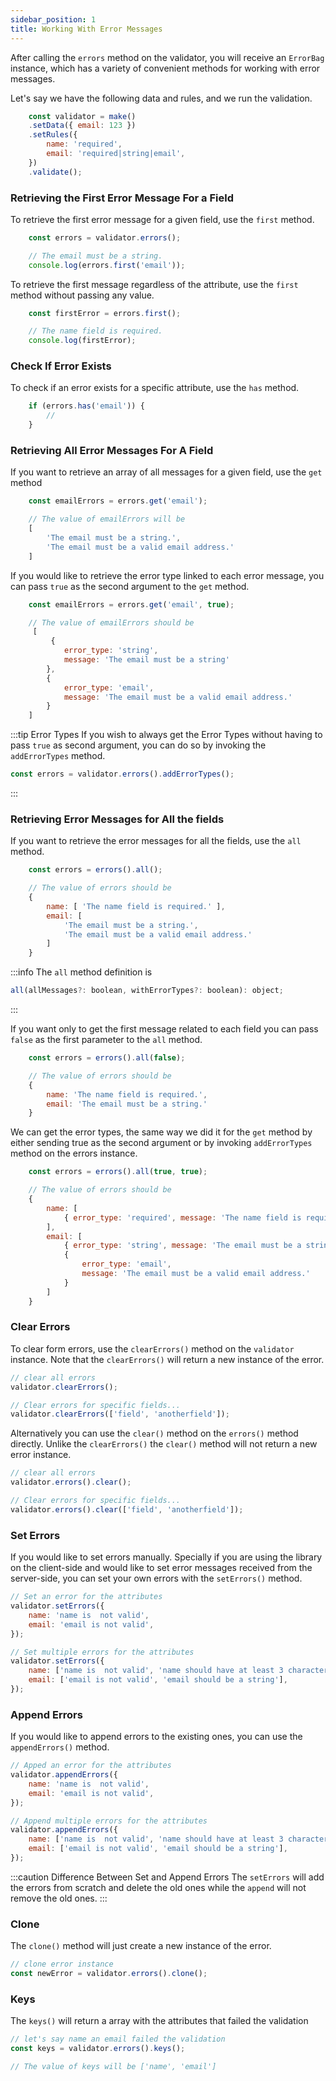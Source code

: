 ```yaml
---
sidebar_position: 1
title: Working With Error Messages
---
```


After calling the <code>errors</code> method on the validator, you will receive an <code>ErrorBag</code> instance, which has a variety of convenient methods for working with error messages.

Let's say we have the following data and rules, and we run the validation.

```js
    const validator = make()
    .setData({ email: 123 })
    .setRules({ 
        name: 'required',
        email: 'required|string|email',
    })
    .validate();
```

### Retrieving the First Error Message For a Field

To retrieve the first error message for a given field, use the <code>first</code> method.

```js
    const errors = validator.errors();

    // The email must be a string.
    console.log(errors.first('email'));
```

To retrieve the first message regardless of the attribute, use the <code>first</code> method without passing any value.

```js
    const firstError = errors.first();

    // The name field is required.
    console.log(firstError);
```

### Check If Error Exists

To check if an error exists for a specific attribute, use the <code>has</code> method.

```js
    if (errors.has('email')) {
        // 
    }
```


### Retrieving All Error Messages For A Field

If you want to retrieve an array of all messages for a given field, use the <code>get</code> method

```js
    const emailErrors = errors.get('email');

    // The value of emailErrors will be
    [
        'The email must be a string.',
        'The email must be a valid email address.'
    ]
```

If you would like to retrieve the error type linked to each error message, you can pass <code>true</code> as the second argument to the <code>get</code> method.

```js
    const emailErrors = errors.get('email', true);

    // The value of emailErrors should be
     [
         {
            error_type: 'string',
            message: 'The email must be a string'
        },
        {
            error_type: 'email',
            message: 'The email must be a valid email address.'
        }
    ]
```

:::tip Error Types
If you wish to always get the Error Types without having to pass <code>true</code> as second argument, you can do so by invoking the <code>addErrorTypes</code> method.

```js
const errors = validator.errors().addErrorTypes();
```
:::

### Retrieving Error Messages for All the fields

If you want to retrieve the error messages for all the fields, use the <code>all</code> method.

```js
    const errors = errors().all();

    // The value of errors should be
    {
        name: [ 'The name field is required.' ],
        email: [
            'The email must be a string.',
            'The email must be a valid email address.'
        ]
    }
```

:::info
The <code>all</code> method definition is
```js
all(allMessages?: boolean, withErrorTypes?: boolean): object;
```
:::

If you want only to get the first message related to each field you can pass <code>false</code> as the first parameter to the <code>all</code> method.


```js
    const errors = errors().all(false);

    // The value of errors should be
    {
        name: 'The name field is required.',
        email: 'The email must be a string.'
    }
```

We can get the error types, the same way we did it for the <code>get</code> method by either sending true as the second argument or by invoking <code>addErrorTypes</code> method on the errors instance.

```js
    const errors = errors().all(true, true);

    // The value of errors should be
    {
        name: [
            { error_type: 'required', message: 'The name field is required.' }
        ],
        email: [
            { error_type: 'string', message: 'The email must be a string.' },
            {
                error_type: 'email',
                message: 'The email must be a valid email address.'
            }
        ]
    }
```
### Clear Errors

To clear form errors, use the <code>clearErrors()</code> method on the <code>validator</code> instance. Note that the <code>clearErrors()</code> will return a new instance of the error.

```js
// clear all errors
validator.clearErrors();

// Clear errors for specific fields...
validator.clearErrors(['field', 'anotherfield']);
```
Alternatively you can use the <code>clear()</code> method on the <code>errors()</code> method directly. Unlike the <code>clearErrors()</code> the <code>clear()</code> method will not return a new error instance.

```js
// clear all errors
validator.errors().clear();

// Clear errors for specific fields...
validator.errors().clear(['field', 'anotherfield']);
```
### Set Errors

If you would like to set errors manually. Specially if you are using the library on the client-side and would like to 
set error messages received from the server-side, you can set your own errors with the <code>setErrors()</code> method.

```js
// Set an error for the attributes
validator.setErrors({
    name: 'name is  not valid',
    email: 'email is not valid',
});

// Set multiple errors for the attributes
validator.setErrors({
    name: ['name is  not valid', 'name should have at least 3 characters'],
    email: ['email is not valid', 'email should be a string'],
});

```

### Append Errors

If you would like to append errors to the existing ones, you can use the <code>appendErrors()</code> method.

```js
// Apped an error for the attributes
validator.appendErrors({
    name: 'name is  not valid',
    email: 'email is not valid',
});

// Append multiple errors for the attributes
validator.appendErrors({
    name: ['name is  not valid', 'name should have at least 3 characters'],
    email: ['email is not valid', 'email should be a string'],
});

```

:::caution Difference Between Set and Append Errors
The <code>setErrors</code> will add the errors from scratch and delete the old ones while the <code>append</code> will not remove the old ones.
:::

### Clone

The <code>clone()</code> method will just create a new instance of the error.

```js
// clone error instance
const newError = validator.errors().clone();
```

### Keys

The <code>keys()</code> will return a array with the attributes that failed the validation

```js
// let's say name an email failed the validation
const keys = validator.errors().keys();

// The value of keys will be ['name', 'email']
```
